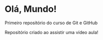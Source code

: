 # Olá, Mundo!
 Primeiro repositório do curso de Git e GitHub

 Repositório criado ao assistir uma vídeo aula!

